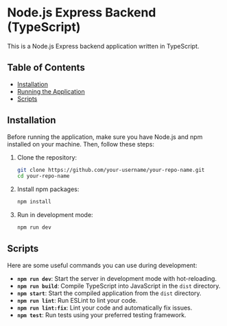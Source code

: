 # Node.js Express Backend (TypeScript)

This is a Node.js Express backend application written in TypeScript.

## Table of Contents

- [Installation](#installation)
- [Running the Application](#running-the-application)
- [Scripts](#scripts)

## Installation

Before running the application, make sure you have Node.js and npm installed on your machine. Then, follow these steps:

1. Clone the repository:
   ```bash
   git clone https://github.com/your-username/your-repo-name.git
   cd your-repo-name
   ```
2. Install npm packages:

   ```bash
   npm install

   ```

3. Run in development mode:
   ```bash
   npm run dev
   ```

## Scripts

Here are some useful commands you can use during development:

- **`npm run dev`**: Start the server in development mode with hot-reloading.
- **`npm run build`**: Compile TypeScript into JavaScript in the `dist` directory.
- **`npm start`**: Start the compiled application from the `dist` directory.
- **`npm run lint`**: Run ESLint to lint your code.
- **`npm run lint:fix`**: Lint your code and automatically fix issues.
- **`npm test`**: Run tests using your preferred testing framework.
